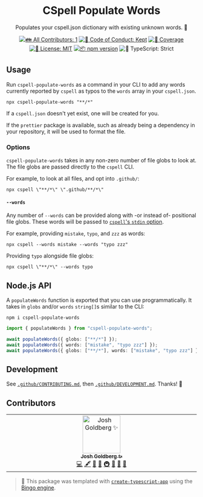 <h1 align="center">CSpell Populate Words</h1>

<p align="center">
	Populates your cspell.json dictionary with existing unknown words.
	🔖
</p>

<p align="center">
	<!-- prettier-ignore-start -->
	<!-- ALL-CONTRIBUTORS-BADGE:START - Do not remove or modify this section -->
	<a href="#contributors" target="_blank"><img alt="👪 All Contributors: 1" src="https://img.shields.io/badge/%F0%9F%91%AA_all_contributors-1-21bb42.svg" /></a>
<!-- ALL-CONTRIBUTORS-BADGE:END -->
	<!-- prettier-ignore-end -->
	<a href="https://github.com/JoshuaKGoldberg/cspell-populate-words/blob/main/.github/CODE_OF_CONDUCT.md" target="_blank"><img alt="🤝 Code of Conduct: Kept" src="https://img.shields.io/badge/%F0%9F%A4%9D_code_of_conduct-kept-21bb42" /></a>
	<a href="https://codecov.io/gh/JoshuaKGoldberg/cspell-populate-words" target="_blank"><img alt="🧪 Coverage" src="https://img.shields.io/codecov/c/github/JoshuaKGoldberg/cspell-populate-words?label=%F0%9F%A7%AA%20coverage" /></a>
	<a href="https://github.com/JoshuaKGoldberg/cspell-populate-words/blob/main/LICENSE.md" target="_blank"><img alt="📝 License: MIT" src="https://img.shields.io/badge/%F0%9F%93%9D_license-MIT-21bb42.svg" /></a>
	<a href="http://npmjs.com/package/cspell-populate-words" target="_blank"><img alt="📦 npm version" src="https://img.shields.io/npm/v/cspell-populate-words?color=21bb42&label=%F0%9F%93%A6%20npm" /></a>
	<img alt="💪 TypeScript: Strict" src="https://img.shields.io/badge/%F0%9F%92%AA_typescript-strict-21bb42.svg" />
</p>

## Usage

Run `cspell-populate-words` as a command in your CLI to add any words currently reported by `cspell` as typos to the `words` array in your `cspell.json`.

```shell
npx cspell-populate-words "**/*"
```

If a `cspell.json` doesn't yet exist, one will be created for you.

If the `prettier` package is available, such as already being a dependency in your repository, it will be used to format the file.

### Options

`cspell-populate-words` takes in any non-zero number of file globs to look at.
The file globs are passed directly to the `cspell` CLI.

For example, to look at all files, and opt into `.github/`:

```shell
npx cspell \"**/*\" \".github/**/*\"
```

#### `--words`

Any number of `--words` can be provided along with -or instead of- positional file globs.
These words will be passed to [`cspell`'s `stdin` option](https://cspell.org/docs/getting-started/#options).

For example, providing `mistake`, `typo`, and `zzz` as words:

```shell
npx cspell --words mistake --words "typo zzz"
```

Providing `typo` alongside file globs:

```shell
npx cspell \"**/*\" --words typo
```

## Node.js API

A `populateWords` function is exported that you can use programmatically.
It takes in `globs` and/or `words` `string[]`s similar to the CLI:

```shell
npm i cspell-populate-words
```

```ts
import { populateWords } from "cspell-populate-words";

await populateWords({ globs: ["**/*"] });
await populateWords({ words: ["mistake", "typo zzz"] });
await populateWords({ globs: ["**/*"], words: ["mistake", "typo zzz"] });
```

## Development

See [`.github/CONTRIBUTING.md`](./.github/CONTRIBUTING.md), then [`.github/DEVELOPMENT.md`](./.github/DEVELOPMENT.md).
Thanks! 🔖

## Contributors

<!-- spellchecker: disable -->
<!-- ALL-CONTRIBUTORS-LIST:START - Do not remove or modify this section -->
<!-- prettier-ignore-start -->
<!-- markdownlint-disable -->
<table>
  <tbody>
    <tr>
      <td align="center" valign="top" width="14.28%"><a href="http://www.joshuakgoldberg.com/"><img src="https://avatars.githubusercontent.com/u/3335181?v=4?s=100" width="100px;" alt="Josh Goldberg ✨"/><br /><sub><b>Josh Goldberg ✨</b></sub></a><br /><a href="https://github.com/JoshuaKGoldberg/cspell-populate-words/commits?author=JoshuaKGoldberg" title="Code">💻</a> <a href="#content-JoshuaKGoldberg" title="Content">🖋</a> <a href="https://github.com/JoshuaKGoldberg/cspell-populate-words/commits?author=JoshuaKGoldberg" title="Documentation">📖</a> <a href="#ideas-JoshuaKGoldberg" title="Ideas, Planning, & Feedback">🤔</a> <a href="#infra-JoshuaKGoldberg" title="Infrastructure (Hosting, Build-Tools, etc)">🚇</a> <a href="#maintenance-JoshuaKGoldberg" title="Maintenance">🚧</a> <a href="#projectManagement-JoshuaKGoldberg" title="Project Management">📆</a> <a href="#tool-JoshuaKGoldberg" title="Tools">🔧</a></td>
    </tr>
  </tbody>
</table>

<!-- markdownlint-restore -->
<!-- prettier-ignore-end -->

<!-- ALL-CONTRIBUTORS-LIST:END -->
<!-- spellchecker: enable -->

> 💝 This package was templated with [`create-typescript-app`](https://github.com/JoshuaKGoldberg/create-typescript-app) using the [Bingo engine](https://create.bingo).
